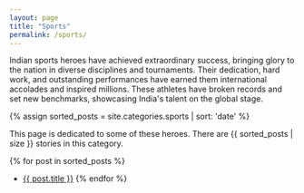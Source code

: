 ```yaml
---
layout: page
title: "Sports"
permalink: /sports/
---
```

Indian sports heroes have achieved extraordinary success, bringing glory to the nation in diverse disciplines and tournaments. Their dedication, hard work, and outstanding performances have earned them international accolades and inspired millions. These athletes have broken records and set new benchmarks, showcasing India's talent on the global stage.

{% assign sorted_posts = site.categories.sports | sort: 'date' %}

This page is dedicated to some of these heroes. There are {{ sorted_posts | size }} stories in this category.

{% for post in sorted_posts %}
- <a href="{{ post.url }}">{{ post.title }}</a>
{% endfor %}
